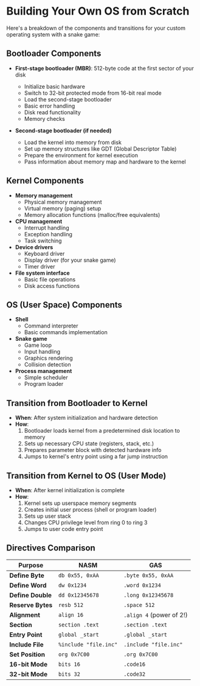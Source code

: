 
# Building Your Own OS from Scratch

Here's a breakdown of the components and transitions for your custom operating system with a snake game:

## Bootloader Components
- **First-stage bootloader (MBR)**: 512-byte code at the first sector of your disk
  - Initialize basic hardware
  - Switch to 32-bit protected mode from 16-bit real mode
  - Load the second-stage bootloader
  - Basic error handling
  - Disk read functionality
  - Memory checks

- **Second-stage bootloader (if needed)**
  - Load the kernel into memory from disk
  - Set up memory structures like GDT (Global Descriptor Table)
  - Prepare the environment for kernel execution
  - Pass information about memory map and hardware to the kernel

## Kernel Components
- **Memory management**
  - Physical memory management
  - Virtual memory (paging) setup
  - Memory allocation functions (malloc/free equivalents)
- **CPU management**
  - Interrupt handling
  - Exception handling
  - Task switching
- **Device drivers**
  - Keyboard driver
  - Display driver (for your snake game)
  - Timer driver
- **File system interface**
  - Basic file operations
  - Disk access functions

## OS (User Space) Components
- **Shell**
  - Command interpreter
  - Basic commands implementation
- **Snake game**
  - Game loop
  - Input handling
  - Graphics rendering
  - Collision detection
- **Process management**
  - Simple scheduler
  - Program loader

## Transition from Bootloader to Kernel
- **When**: After system initialization and hardware detection
- **How**:
  1. Bootloader loads kernel from a predetermined disk location to memory
  2. Sets up necessary CPU state (registers, stack, etc.)
  3. Prepares parameter block with detected hardware info
  4. Jumps to kernel's entry point using a far jump instruction

## Transition from Kernel to OS (User Mode)
- **When**: After kernel initialization is complete
- **How**:
  1. Kernel sets up userspace memory segments
  2. Creates initial user process (shell or program loader)
  3. Sets up user stack
  4. Changes CPU privilege level from ring 0 to ring 3
  5. Jumps to user code entry point

 ## Directives Comparison

| Purpose | NASM | GAS |
|---------|------|-----|
| **Define Byte** | `db 0x55, 0xAA` | `.byte 0x55, 0xAA` |
| **Define Word** | `dw 0x1234` | `.word 0x1234` |
| **Define Double** | `dd 0x12345678` | `.long 0x12345678` |
| **Reserve Bytes** | `resb 512` | `.space 512` |
| **Alignment** | `align 16` | `.align 4` (power of 2!) |
| **Section** | `section .text` | `.section .text` |
| **Entry Point** | `global _start` | `.global _start` |
| **Include File** | `%include "file.inc"` | `.include "file.inc"` |
| **Set Position** | `org 0x7C00` | `.org 0x7C00` |
| **16-bit Mode** | `bits 16` | `.code16` |
| **32-bit Mode** | `bits 32` | `.code32` |


